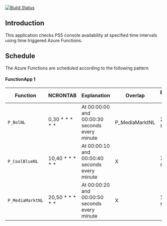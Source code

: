 [![Build Status](https://dev.azure.com/quantaleap/PS5%20Availability/_apis/build/status/LaureKamalandua.ps5-availability-functionapp?branchName=main)](https://dev.azure.com/quantaleap/PS5%20Availability/_build/latest?definitionId=1&branchName=main)

## Introduction

This application checks PS5 console availability at specified time intervals using time triggered Azure Functions.

## Schedule

The Azure Functions are scheduled according to the following pattern

#### **FunctionApp 1**

| Function         | NCRONTAB             | Explanation                                   | Overlap        | Estimated Time |
| ---------------- | -------------------- | --------------------------------------------- | -------------- | -------------- |
| `P_BolNL`        | 0,30 \* \* \* \* \*  | At 00:00:00 and 00:00:30 seconds every minute | P_MediaMarktNL | 2.6 seconds    |
| `P_CoolBlueNL`   | 10,40 \* \* \* \* \* | At 00:00:10 and 00:00:40 seconds every minute | X              | 7 seconds      |
| `P_MediaMarktNL` | 20,50 \* \* \* \* \* | At 00:00:20 and 00:00:50 seconds every minute | X              | 10 seconds     |
